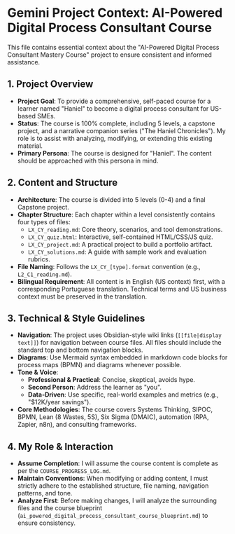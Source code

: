 # Gemini Project Context: AI-Powered Digital Process Consultant Course

This file contains essential context about the "AI-Powered Digital Process Consultant Mastery Course" project to ensure consistent and informed assistance.

## 1. Project Overview

- **Project Goal**: To provide a comprehensive, self-paced course for a learner named "Haniel" to become a digital process consultant for US-based SMEs.
- **Status**: The course is 100% complete, including 5 levels, a capstone project, and a narrative companion series ("The Haniel Chronicles"). My role is to assist with analyzing, modifying, or extending this existing material.
- **Primary Persona**: The course is designed for "Haniel". The content should be approached with this persona in mind.

## 2. Content and Structure

- **Architecture**: The course is divided into 5 levels (0-4) and a final Capstone project.
- **Chapter Structure**: Each chapter within a level consistently contains four types of files:
    - `LX_CY_reading.md`: Core theory, scenarios, and tool demonstrations.
    - `LX_CY_quiz.html`: Interactive, self-contained HTML/CSS/JS quiz.
    - `LX_CY_project.md`: A practical project to build a portfolio artifact.
    - `LX_CY_solutions.md`: A guide with sample work and evaluation rubrics.
- **File Naming**: Follows the `LX_CY_[type].format` convention (e.g., `L2_C1_reading.md`).
- **Bilingual Requirement**: All content is in English (US context) first, with a corresponding Portuguese translation. Technical terms and US business context must be preserved in the translation.

## 3. Technical & Style Guidelines

- **Navigation**: The project uses Obsidian-style wiki links (`[[file|display text]]`) for navigation between course files. All files should include the standard top and bottom navigation blocks.
- **Diagrams**: Use Mermaid syntax embedded in markdown code blocks for process maps (BPMN) and diagrams whenever possible.
- **Tone & Voice**:
    - **Professional & Practical**: Concise, skeptical, avoids hype.
    - **Second Person**: Address the learner as "you".
    - **Data-Driven**: Use specific, real-world examples and metrics (e.g., "$12K/year savings").
- **Core Methodologies**: The course covers Systems Thinking, SIPOC, BPMN, Lean (8 Wastes, 5S), Six Sigma (DMAIC), automation (RPA, Zapier, n8n), and consulting frameworks.

## 4. My Role & Interaction

- **Assume Completion**: I will assume the course content is complete as per the `COURSE_PROGRESS_LOG.md`.
- **Maintain Conventions**: When modifying or adding content, I must strictly adhere to the established structure, file naming, navigation patterns, and tone.
- **Analyze First**: Before making changes, I will analyze the surrounding files and the course blueprint (`ai_powered_digital_process_consultant_course_blueprint.md`) to ensure consistency.
